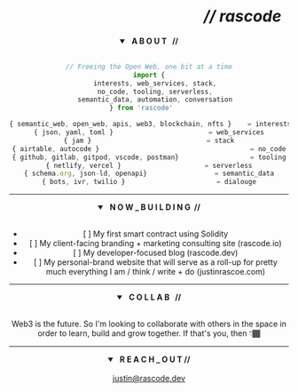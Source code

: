 <header>
	<h1 align="right"><em>// rascode</em> &nbsp;</h1>
<header>

<section class="about">
	<details open>
		<summary> <strong> &nbsp; A B O U T &nbsp; // </strong></summary>
	<br/>
	
```js
// Freeing the Open Web, one bit at a time
import {
	interests, web_services, stack, 
	no_code, tooling, serverless, 
	semantic_data, automation, conversation 
} from 'rascode'	

{ semantic_web, open_web, apis, web3, blockchain, nfts } 	= interests
{ json, yaml, toml }						= web_services
{ jam }								= stack
{ airtable, autocode }                                    	= no_code
{ github, gitlab, gitpod, vscode, postman}                	= tooling
{ netlify, vercel }						= serverless
{ schema.org, json-ld, openapi}					= semantic_data
{ bots, ivr, twilio }						= dialouge
```
</details>
</section><!-- end about section-->

<hr>
	
<section class="building">
  <details open>
	  <summary><strong> &nbsp; N O W _ B U I L D I N G &nbsp;//</strong> </summary>
    	<br/>
    <ul>
		<li>[ ] My first smart contract using Solidity</li>
      	<li>[ ] My client-facing branding + marketing consulting site (rascode.io)</li>
      	<li>[ ] My developer-focused blog (rascode.dev)</li>
      	<li>[ ] My personal-brand website that will serve as a roll-up for pretty much everything I am / think / write + do (justinrascoe.com)</li>
    </ul>
  </details>
</section> <!-- end building section-->
	
<hr>
	
<section class="collab">
	<details open>
		<summary><strong> &nbsp;  C O L L A B &nbsp; //</strong> </summary>
		<br/>
		<p>Web3 is the future.  So I'm looking to collaborate with others in the space in order to learn, build and grow together.  If that's you, then 👇🏾 </p>
	</details>
</section><!--end collab section-->
	
<hr>

<section class="contact">
	<details open>
  		<summary><strong> &nbsp; R E A C H _ O U T // </strong></summary>
  		<br/>
  		<a href="mailto:justin@rascode.dev?subject=Github Collab">justin@rascode.dev</a>
		</details>
</section><!--end contact-->

